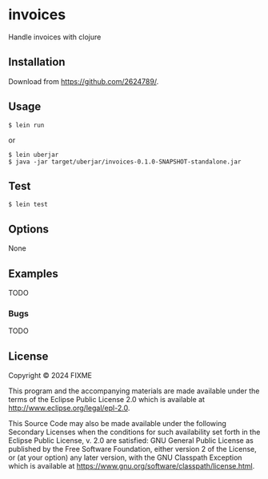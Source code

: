 # invoices

Handle invoices with clojure

## Installation

Download from https://github.com/2624789/.

## Usage

    $ lein run

or

    $ lein uberjar
    $ java -jar target/uberjar/invoices-0.1.0-SNAPSHOT-standalone.jar

## Test

    $ lein test

## Options

None

## Examples

TODO

### Bugs

TODO

## License

Copyright © 2024 FIXME

This program and the accompanying materials are made available under the
terms of the Eclipse Public License 2.0 which is available at
http://www.eclipse.org/legal/epl-2.0.

This Source Code may also be made available under the following Secondary
Licenses when the conditions for such availability set forth in the Eclipse
Public License, v. 2.0 are satisfied: GNU General Public License as published by
the Free Software Foundation, either version 2 of the License, or (at your
option) any later version, with the GNU Classpath Exception which is available
at https://www.gnu.org/software/classpath/license.html.

